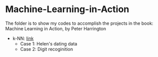 # Machine-Learning-in-Action
The folder is to show my codes to accomplish the projects in the book: Machine Learning in Action, by Peter Harrington
- k-NN: [link](https://github.com/hansxiao7/Machine-Learning-in-Action/tree/main/KNN)
  - Case 1: Helen's dating data
  - Case 2: Digit recoginition
